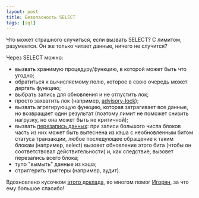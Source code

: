 ```yaml
---
layout: post
title: Безопасность SELECT
tags: [sql]
---
```

Что может страшного случиться, если вызвать SELECT? С лимитом, разумеется. Он же только читает данные, ничего не случится?

Через SELECT можно:
- вызвать хранимую процедуру/функцию, в которой может быть что угодно;
- обратиться к вычисляемому полю, которое в свою очередь может дергать функцию;
- выбрать запись для обновления и не отпустить лок;
- просто захватить лок (например, [advisory-lock](https://www.postgresql.org/docs/current/explicit-locking.html#ADVISORY-LOCKS));
- вызвать агрегирующую функцию, которая затрагивает все данные, но возвращает один результат (поэтому лимит не поможет снизить нагрузку, но она может быть не критичной);
- вызвать [перезапись данных](https://blog.okmeter.io/postgresql-exploring-how-select-queries-can-produce-disk-writes-f36c8bee6b6f): при записи большого числа блоков часть из них может быть вытеснена из кэша с необновленным битом статуса транзакции, любое последующее обращение к таким блокам (например, select) вызовет обновление этого бита (чтобы он соответствовал действительности) и, как следствие, вызовет перезапись всего блока;
- тупо "вымыть" данные из кэша;
- стриггерить триггеры (например, аудит).

Вдохновлено кусочком [этого доклада](https://www.youtube.com/watch?v=L28Y_Lg56c8), во многом помог [Игорян](https://t.me/Igorvdem), за что ему большое спасибо!

